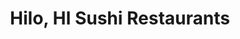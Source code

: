 ---
layout: city
title: Hilo, HI Sushi Restaurants
permalink: /hawaii/hilo/
stateAbbr: HI
stateName: Hawaii
cityName: Hilo

---